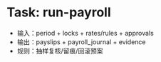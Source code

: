 # Task: run-payroll

- 输入：period + locks + rates/rules + approvals
- 输出：payslips + payroll_journal + evidence
- 规则：抽样复核/留痕/回滚预案
